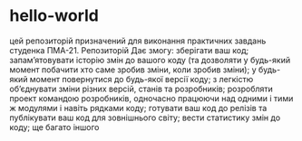 # hello-world
цей репозиторій призначений для виконання практичних завдань
студенка ПМА-21.
Репозиторій
Дає змогу:
зберігати ваш код;
запам’ятовувати історію змін до вашого коду (та дозволяти у будь-який момент побачити хто саме зробив зміни, коли зробив зміни);
у будь-який момент повернутися до будь-якої версії коду;
з легкістю об’єднувати зміни різних версій, станів та розробників;
розробляти проект командою розробників, одночасно працюючи над одними і тими ж модулями і навіть рядками коду;
готувати ваш код до релізів та публікувати ваш код для зовнішнього світу;
вести статистику змін до коду;
ще багато іншого
